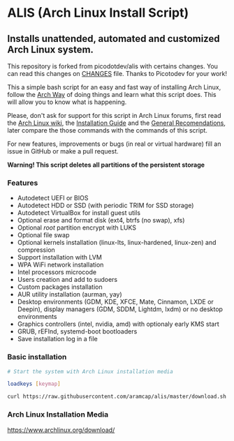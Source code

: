 # ALIS (Arch Linux Install Script)

## Installs unattended, automated and customized Arch Linux system.

This repository is forked from picodotdev/alis with certains changes. You can read this changes on [CHANGES](https://github.com/aramcap/alis/blob/master/CHANGES) file. Thanks to Picotodev for your work!

This a simple bash script for an easy and fast way of installing Arch Linux, follow the [Arch Way](https://wiki.archlinux.org/index.php/Arch_Linux) of doing things and learn what this script does. This will allow you to know what is happening. 

Please, don't ask for support for this script in Arch Linux forums, first read the [Arch Linux wiki](https://wiki.archlinux.org), the [Installation Guide](https://wiki.archlinux.org/index.php/Installation_guide) and the [General Recomendations](https://wiki.archlinux.org/index.php/General_recommendations), later compare the those commands with the commands of this script.

For new features, improvements or bugs (in real or virtual hardware) fill an issue in GitHub or make a pull request.

**Warning! This script deletes all partitions of the persistent storage**

### Features

* Autodetect UEFI or BIOS
* Autodetect HDD or SSD (with periodic TRIM for SSD storage)
* Autodetect VirtualBox for install guest utils
* Optional erase and format disk (ext4, btrfs (no swap), xfs)
* Optional _root_ partition encrypt with LUKS
* Optional file swap
* Optional kernels installation (linux-lts, linux-hardened, linux-zen) and compression
* Support installation with LVM
* WPA WiFi network installation
* Intel processors microcode
* Users creation and add to sudoers
* Custom packages installation
* AUR utility installation (aurman, yay)
* Desktop environments (GDM, KDE, XFCE, Mate, Cinnamon, LXDE or Deepin), display managers (GDM, SDDM, Lightdm, lxdm) or no desktop environments
* Graphics controllers (intel, nvidia, amd) with optionaly early KMS start
* GRUB, rEFInd, systemd-boot bootloaders
* Save installation log in a file

### Basic installation

```bash
# Start the system with Arch Linux installation media

loadkeys [keymap]

curl https://raw.githubusercontent.com/aramcap/alis/master/download.sh | bash
```

### Arch Linux Installation Media

https://www.archlinux.org/download/